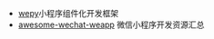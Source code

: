 - [wepy](https://github.com/Tencent/wepy)小程序组件化开发框架
- [awesome-wechat-weapp](https://github.com/justjavac/awesome-wechat-weapp) 微信小程序开发资源汇总
